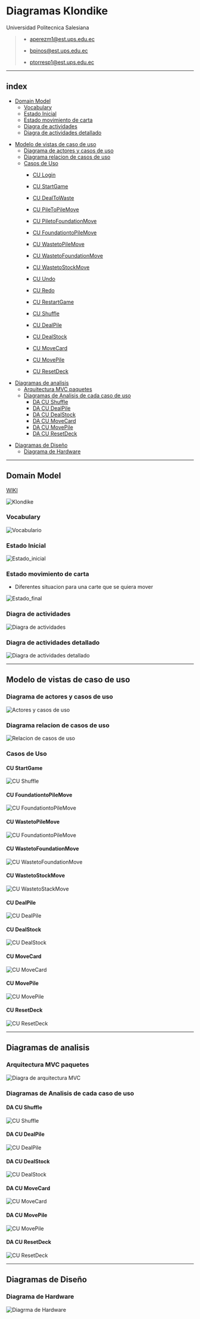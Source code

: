 # Diagramas Klondike
Universidad Politecnica Salesiana  



> - [aperezm1@est.ups.edu.ec](mailto:aperezm1@est.ups.edu.ec)
>
>- [bpinos@est.ups.edu.ec](mailto:bpinos@est.ups.edu.ec)
>
>- [ptorresp1@est.ups.edu.ec](mailto:ptorresp1@est.ups.edu.ec)


---

## index

* [Domain Model](#domain-model)  
    * [Vocabulary](#vocabulary)
    * [Estado Inicial](#estado-inicial)  
    * [Estado movimiento de carta](#estado-movimiento-de-carta)
    * [Diagra de actividades](#diagra-de-actividades)
     * [Diagra de actividades detallado](#diagra-de-actividades-detallado)


- [Modelo de vistas de caso de uso](#modelo-de-vistas-de-caso-de-uso)
    * [Diagrama de actores y casos de uso](#diagrama-de-actores-y-casos-de-uso)  
    * [Diagrama relacion de casos de uso](#diagrama-relacion-de-casos-de-uso)
    * [Casos de Uso](#casos-de-uso)
        * [CU Login](#cu-loguin)
        * [CU StartGame](#cu-startgame)
        * [CU DealToWaste](#cu-dealtowaste)
        * [CU PileToPileMove](#cu-piletopilemove)
        * [CU PiletoFoundationMove](#cu-piletofoundationmove)
        * [CU FoundationtoPileMove](#cu-foundationtopilemove)
        * [CU WastetoPileMove](#cu-wastetopilemove)
        * [CU WastetoFoundationMove](#cu-wastetofoundationmove)
        * [CU WastetoStockMove](#cu-wastetostockmove)
        * [CU Undo](#cu-undo)
        * [CU Redo](#cu-redo)
        * [CU RestartGame](#cu-restartgame)

        * [CU Shuffle](#cu-shuffle)
        * [CU DealPile](#cu-dealpile)
        * [CU DealStock](#cu-dealstock)
        * [CU MoveCard](#cu-movecard)
        * [CU MovePile](#cu-movepile)
        * [CU ResetDeck](#cu-resetdeck)

* [Diagramas de analisis](#diagramas-de-analisis)
    * [Arquitectura MVC paquetes](#arquitectura-mvc-paquetes)
    * [Diagramas de Analisis de cada caso de uso](#diagramas-de-analisis-de-cada-caso-de-uso)
        * [DA CU Shuffle](#da-cu-shuffle)
        * [DA CU DealPile](#da-cu-dealpile)
        * [DA CU DealStock](#da-cu-dealstock)
        * [DA CU MoveCard](#da-cu-movecard)
        * [DA CU MovePile](#da-cu-movepile)
        * [DA CU ResetDeck](#da-cu-resetdeck)

- [Diagramas de Diseño](#diagramas-de-diseño)
    * [Diagrama de Hardware](#diagrama-de-hardware)



---

## Domain Model  

[WIKI](https://en.wikipedia.org/wiki/Klondike_(solitaire))


![Klondike](./docs/images/solitario.png)  



### Vocabulary

![Vocabulario](./out/1%20Modelo%20de%20Dominio/01_Diagrama%20de%20clases/Class%20Diagram.svg)  
  

### Estado Inicial
  
![Estado_inicial](./out/1%20Modelo%20de%20Dominio/02_diagrama%20de%20objetos/ObjectDiagram.svg)  
  


### Estado movimiento de carta 

* Diferentes situacion para una carte que se quiera mover

![Estado_final](./out/1%20Modelo%20de%20Dominio/03_Diagrama%20de%20estados/StateDiagram.svg)  



### Diagra de actividades 

![Diagra de actividades](./out/1%20Modelo%20de%20Dominio/04_Diagrama%20de%20actividades/ActivitiesDiagram.svg)

### Diagra de actividades detallado

![Diagra de actividades detallado](./out/1%20Modelo%20de%20Dominio/05_Diagrama%20de%20actividades%20detallado/DetailActivityDiagram.svg)



---


## Modelo de vistas de caso de uso

### Diagrama de actores y casos de uso
![Actores y casos de uso](./out/2%20Modelo%20de%20vistas%20de%20caso%20de%20uso/Diagrama%20de%20actores%20y%20casos%20de%20uso/ActorsDiagram.svg)

### Diagrama relacion de casos de uso
![Relacion de casos de uso](./out/2%20Modelo%20de%20vistas%20de%20caso%20de%20uso/Diagrama%20de%20relacion%20de%20Casos%20de%20Uso/UseCaseContextDiagram.svg)



### Casos de Uso

#### CU StartGame
![CU Shuffle](./out/2%20Modelo%20de%20vistas%20de%20caso%20de%20uso/Diagrama%20de%20caso%20de%20uso%20-%20Shuffle/shuffleUseCaseSpecification.svg)


#### CU FoundationtoPileMove
![CU FoundationtoPileMove](./out/2%20Modelo%20de%20vistas%20de%20caso%20de%20uso/Diagrama%20de%20caso%20de%20uso%20-%20FoundationToPileMove/UseCaseFoundationtoPileMove.svg)

#### CU WastetoPileMove
![CU FoundationtoPileMove](./out/2%20Modelo%20de%20vistas%20de%20caso%20de%20uso/Diagrama%20de%20caso%20de%20uso%20-%20WasteToPileMove/UseCaseWasteToPileMove.svg)

#### CU WastetoFoundationMove
![CU WastetoFoundationMove](./out/2%20Modelo%20de%20vistas%20de%20caso%20de%20uso/Diagrama%20de%20caso%20de%20uso%20-%20WasteToFoundationMove/UseCaseWasteToFoundationMove.svg)

#### CU WastetoStockMove
![CU WastetoStackMove](./out/2%20Modelo%20de%20vistas%20de%20caso%20de%20uso/Diagrama%20de%20caso%20de%20uso%20-%20WasteToStock/UseCaseWasteToPileMove.svg)





#### CU DealPile
![CU DealPile](./out/2%20Modelo%20de%20vistas%20de%20caso%20de%20uso/Diagrama%20de%20caso%20de%20uso%20-%20DealPile/CUDealPile.svg)
#### CU DealStock
![CU DealStock](./out/2%20Modelo%20de%20vistas%20de%20caso%20de%20uso/Diagrama%20de%20caso%20de%20uso%20-%20DealStock/CUDealStock.svg)
#### CU MoveCard
![CU MoveCard](./out/2%20Modelo%20de%20vistas%20de%20caso%20de%20uso/Diagrama%20de%20caso%20de%20Uso%20MoveCard/UseCaseMoveCard.svg)
#### CU MovePile
![CU MovePile](./out/2%20Modelo%20de%20vistas%20de%20caso%20de%20uso/Diagrama%20de%20caso%20de%20uso%20MovePile/UseCaseMovePile.svg)
#### CU ResetDeck
![CU ResetDeck](./out/2%20Modelo%20de%20vistas%20de%20caso%20de%20uso/Diagrama%20de%20caso%20de%20uso%20-%20ResetDeck/resetDeckUseCaseSpecification.svg)

---


## Diagramas de analisis  
### Arquitectura MVC paquetes

![Diagra de arquitectura MVC](./out/3%20Diagramas%20de%20Analisis/arquitectura_paquetes_mvc/ArquitecturaMVC.svg)  

### Diagramas de Analisis de cada caso de uso

#### DA CU Shuffle
![CU Shuffle](./out/3%20Diagramas%20de%20Analisis/Diagrama%20de%20contexto%20-%20Shuffle/ShuffleContextDiagram.svg)
#### DA CU DealPile
![CU DealPile](./out/3%20Diagramas%20de%20Analisis/Diagrama%20de%20contexto%20-%20DealPile/ContextDiagram.svg)
#### DA CU DealStock
![CU DealStock](./out/3%20Diagramas%20de%20Analisis/Diagrama%20de%20contexto%20-%20DealStock/ContextDiagram.svg)
#### DA CU MoveCard
![CU MoveCard](./out/3%20Diagramas%20de%20Analisis/Diagrama%20de%20contexto%20-%20MoveCard/ContextDiagram.svg)
#### DA CU MovePile
![CU MovePile](./out/3%20Diagramas%20de%20Analisis/Diagrama%20de%20contexto%20-%20MovePile/MovePileContextDiagram.svg)
#### DA CU ResetDeck
![CU ResetDeck](./out/3%20Diagramas%20de%20Analisis/Diagrama%20de%20contexto%20-%20ResetDeck/ResetDeckContextDiagram.svg)


---

## Diagramas de Diseño

### Diagrama de Hardware
![Diagrma de Hardware](./out/4%20Diagramas%20de%20Dise%C3%B1o/Diagrama%20de%20Hardware/Diagrama%20de%20Hardware.svg)